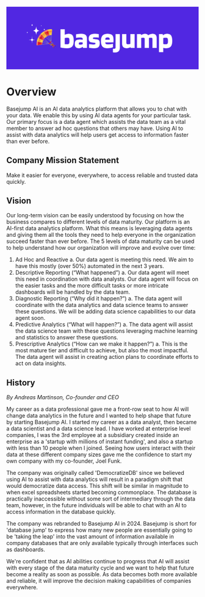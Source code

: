 ![](/images/banner_image.png)

# Overview

Basejump AI is an AI data analytics platform that allows you to chat with your data. We enable this by using AI data agents for your particular task. Our primary focus is a data agent which assists the data team as a vital member to answer ad hoc questions that others may have. Using AI to assist with data analytics will help users get access to information faster than ever before.&#x20;

## Company Mission Statement

Make it easier for everyone, everywhere, to access reliable and trusted data quickly.

## Vision

Our long-term vision can be easily understood by focusing on how the business compares to different levels of data maturity. Our platform is an AI-first data analytics platform. What this means is leveraging data agents and giving them all the tools they need to help everyone in the organization succeed faster than ever before. The 5 levels of data maturity can be used to help understand how our organization will improve and evolve over time:

1. Ad Hoc and Reactive
   a. Our data agent is meeting this need. We aim to have this mostly (over 50%) automated in the next 3 years.
2. Descriptive Reporting (“What happened”)
   a. Our data agent will meet this need in coordination with data analysts. Our data agent will focus on the easier tasks and the more difficult tasks or more intricate dashboards will be handled by the data team.
3. Diagnostic Reporting (“Why did it happen?”)
   a. The data agent will coordinate with the data analytics and data science teams to answer these questions. We will be adding data science capabilities to our data agent soon.
4. Predictive Analytics (“What will happen?”)
   a. The data agent will assist the data science team with these questions leveraging machine learning and statistics to answer these questions.
5. Prescriptive Analytics (“How can we make it happen?”)
   a. This is the most mature tier and difficult to achieve, but also the most impactful. The data agent will assist in creating action plans to coordinate efforts to act on data insights.

## History

_By Andreas Martinson, Co-founder and CEO_

My career as a data professional gave me a front-row seat to how AI will change data analytics in the future and I wanted to help shape that future by starting Basejump AI. I started my career as a data analyst, then became a data scientist and a data science lead. I have worked at enterprise level companies, I was the 3rd employee at a subsidiary created inside an enterprise as a 'startup with millions of instant funding', and also a startup with less than 10 people when I joined. Seeing how users interact with their data at these different company sizes gave me the confidence to start my own company with my co-founder, Joel Funk.

The company was originally called 'DemocratizeDB' since we believed using AI to assist with data analytics will result in a paradigm shift that would democratize data access. This shift will be similar in magnitude to when excel spreadsheets started becoming commonplace. The database is practically inaccessible without some sort of intermediary through the data team, however, in the future individuals will be able to chat with an AI to access information in the database quickly.

The company was rebranded to Basejump AI in 2024. Basejump is short for 'database jump' to express how many new people are essentially going to be 'taking the leap' into the vast amount of information available in company databases that are only available typically through interfaces such as dashboards.

We're confident that as AI abilities continue to progress that AI will assist with every stage of the data maturity cycle and we want to help that future become a reality as soon as possible. As data becomes  both more available and reliable, it will improve the decision making capabilities of companies everywhere.

